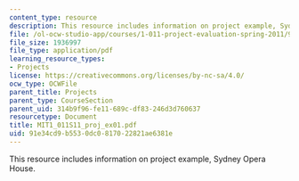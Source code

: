 ```yaml
---
content_type: resource
description: This resource includes information on project example, Sydney Opera House.
file: /ol-ocw-studio-app/courses/1-011-project-evaluation-spring-2011/91e34cd9b5530dc0817022821ae6381e_MIT1_011S11_proj_ex01.pdf
file_size: 1936997
file_type: application/pdf
learning_resource_types:
- Projects
license: https://creativecommons.org/licenses/by-nc-sa/4.0/
ocw_type: OCWFile
parent_title: Projects
parent_type: CourseSection
parent_uid: 314b9f96-fe11-689c-df83-246d3d760637
resourcetype: Document
title: MIT1_011S11_proj_ex01.pdf
uid: 91e34cd9-b553-0dc0-8170-22821ae6381e
---
```

This resource includes information on project example, Sydney Opera House.